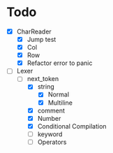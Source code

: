 # Todo

- [X] CharReader
  - [X] Jump test
  - [X] Col
  - [X] Row
  - [X] Refactor error to panic
- [ ] Lexer
  - [ ] next_token
    - [X] string
      - [X] Normal
      - [X] Multiline
    - [X] comment
    - [X] Number
    - [X] Conditional Compilation
    - [ ] keyword
    - [ ] Operators
